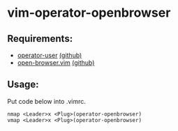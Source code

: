vim-operator-openbrowser
========================

Requirements:
-------------

 - [operator-user](http://www.vim.org/scripts/script.php?script_id=2692)
   [(github)](https://github.com/kana/vim-operator-user)
 - [open-browser.vim](http://www.vim.org/scripts/script.php?script_id=3133)
   [(github)](https://github.com/tyru/open-browser.vim)

Usage:
------

Put code below into .vimrc.

	nmap <Leader>x <Plug>(operator-openbrowser)
	vmap <Leader>x <Plug>(operator-openbrowser)
